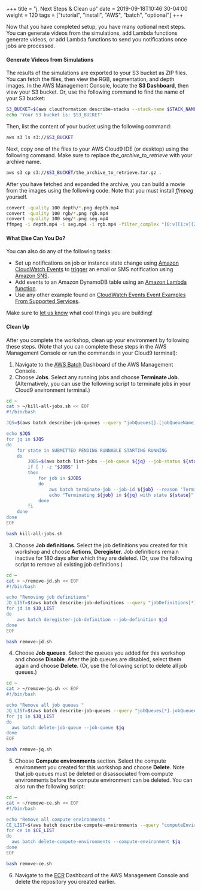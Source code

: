 +++
title = "j. Next Steps & Clean up"
date = 2019-09-18T10:46:30-04:00
weight = 120
tags = ["tutorial", "install", "AWS", "batch", "optional"]
+++

Now that you have completed setup, you have many optional next steps. You can generate videos from the simulations, add Lambda functions generate videos, or add Lambda functions to send you notifications once jobs are processed.

#### Generate Videos from Simulations

The results of the simulations are exported to your S3 bucket as ZIP files. You can fetch the files, then view the RGB, segmentation, and depth images. In the AWS Management Console, locate the **S3 Dashboard**, then view your S3 bucket. Or, use the following command to find the name of your S3 bucket:

```bash
S3_BUCKET=$(aws cloudformation describe-stacks --stack-name $STACK_NAME --output text --query 'Stacks[0].Outputs[?OutputKey == `OutputBucket`].OutputValue')
echo 'Your S3 bucket is: $S3_BUCKET'
```

Then, list the content of your bucket using the following command:

```bash
aws s3 ls s3://$S3_BUCKET
```

Next, copy one of the files to your AWS Cloud9 IDE (or desktop) using the following command. Make sure to replace *the_archive_to_retrieve* with your archive name.

```bash
aws s3 cp s3://$S3_BUCKET/the_archive_to_retrieve.tar.gz .
```

After you have fetched and expanded the archive, you can build a movie from the images using the following code. Note that you must install *ffmpeg* yourself.

```bash
convert -quality 100 depth/*.png depth.mp4
convert -quality 100 rgb/*.png rgb.mp4
convert -quality 100 seg/*.png seg.mp4
ffmpeg -i depth.mp4 -i seg.mp4 -i rgb.mp4 -filter_complex "[0:v][1:v][2:v]hstack=3" -c:v libx264 -crf 0 output.mp4
```

#### What Else Can You Do?

You can also do any of the following tasks:

- Set up notifications on job or instance state change using [Amazon CloudWatch Events](https://docs.aws.amazon.com/AmazonCloudWatch/latest/events/WhatIsCloudWatchEvents.html) to [trigger](https://docs.aws.amazon.com/AmazonCloudWatch/latest/events/Create-CloudWatch-Events-Rule.html) an email or SMS notification using [Amazon SNS](https://docs.aws.amazon.com/AmazonCloudWatch/latest/monitoring/US_SetupSNS.html).
- Add events to an Amazon DynamoDB table using an [Amazon Lambda function](https://docs.aws.amazon.com/AmazonCloudWatch/latest/events/RunLambdaSchedule.html).
- Use any other example found on [CloudWatch Events Event Examples From Supported Services](https://docs.aws.amazon.com/AmazonCloudWatch/latest/events/EventTypes.html).

Make sure to [let us know](aws-hpc-workshop@amazon.com) what cool things you are building!

#### Clean Up

After you complete the workshop, clean up your environment by following these steps. (Note that you can complete these steps in the AWS Management Console or run the commands in your Cloud9 terminal):

1. Navigate to the [AWS Batch](https://console.aws.amazon.com/batch) Dashboard of the AWS Management Console.
2. Choose **Jobs**. Select any running jobs and choose **Terminate Job**. (Alternatively, you can use the following script to terminate jobs in your Cloud9 environment terminal.)
```bash
cd ~
cat > ~/kill-all-jobs.sh << EOF
#!/bin/bash

JQS=$(aws batch describe-job-queues --query "jobQueues[].[jobQueueName]" --output text)

echo $JQS
for jq in $JQS
do
    for state in SUBMITTED PENDING RUNNABLE STARTING RUNNING
    do
        JOBS=$(aws batch list-jobs --job-queue ${jq} --job-status ${state} --query "jobSummaryList[].[jobId]" --output text)
        if [ ! -z "$JOBS" ]
        then
            for job in $JOBS
            do
                aws batch terminate-job --job-id ${job} --reason 'Terminating job'
                echo "Terminating ${job} in ${jq} with state ${state}"
            done
        fi
    done
done
EOF

bash kill-all-jobs.sh
```
3. Choose **Job definitions**. Select the job definitions you created for this workshop and choose **Actions**, **Deregister**. Job definitions remain inactive for 180 days after which they are deleted. (Or, use the following script to remove all existing job definitions.)
```bash
cd ~
cat > ~/remove-jd.sh << EOF
#!/bin/bash

echo "Removing job definitions"
JD_LIST=$(aws batch describe-job-definitions --query "jobDefinitions[*].[jobDefinitionArn]")
for jd in $JD_LIST
do
    aws batch deregister-job-definition --job-definition $jd
done
EOF

bash remove-jd.sh
```
4. Choose **Job queues**. Select the queues you added for this workshop and choose **Disable**. After the job queues are disabled, select them again and choose **Delete**. (Or, use the following script to delete all job queues.)
```bash
cd ~
cat > ~/remove-jq.sh << EOF
#!/bin/bash

echo "Remove all job queues "
JQ_LIST=$(aws batch describe-job-queues --query "jobQueues[*].jobQueueArn" | jq -r ".[]")
for jq in $JQ_LIST
do
  aws batch delete-job-queue --job-queue $jq
done
EOF

bash remove-jq.sh
```
5. Choose **Compute environments** section. Select the compute environment you created for this workshop and choose **Delete**. Note that job queues must be deleted or disassociated from compute environments before the compute environment can be deleted. You can also run the following script:
```bash
cd ~
cat > ~/remove-ce.sh << EOF
#!/bin/bash

echo "Remove all compute environments "
CE_LIST=$(aws batch describe-compute-environments --query "computeEnvironments[*].computeEnvironmentArn" | jq -r ".[]")
for ce in $CE_LIST
do
  aws batch delete-compute-environments --compute-environment $jq
done
EOF

bash remove-ce.sh
```
6. Navigate to the [ECR](https://console.aws.amazon.com/ecr/repositories) Dashboard of the AWS Management Console and delete the repository you created earlier.
